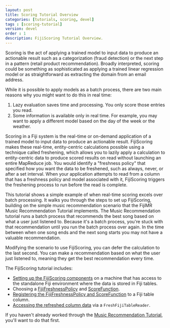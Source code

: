 ```yaml
---
layout: post
title: Scoring Tutorial Overview
categories: [tutorials, scoring, devel]
tags : [scoring-tutorial]
version: devel
order : 1
description: FijiScoring Tutorial Overview.
---
```

Scoring is the act of applying a trained model to input data to produce an actionable
result such as a categorization (fraud detection) or the next step in a pattern
(retail product recommendation). Broadly interpreted, scoring could be something
as sophisticated as applying a trained linear regression model or as straightforward
as extracting the domain from an email address.

While it is possible to apply models as a batch process, there are two main reasons why
you might want to do this in real time:

1. Lazy evaluation saves time and processing. You only score those entries you read.
2. Some information is available only in real time. For example, you may want to apply a
   different model based on the day of the week or the weather.

Scoring in a Fiji system is the real-time or
on-demand application of a trained model to input data to produce an actionable result.
FijiScoring makes these real-time, entity-centric calculations possible
using a technique called freshening, which allows you to lazily apply a calculation to
entity-centric data to produce scored results on read without launching an entire
MapReduce job. You would identify a "freshness policy" that specified how you want the
data to be freshened, such as always, never, or after a set interval. When your
application attempts to read from a column that has a
freshness policy and model associated with it, FijiScoring triggers the freshening
process to run before the read is complete.

This tutorial shows a simple example of when real-time scoring excels over batch
processing. It walks you through the steps to set up FijiScoring, building on the
simple music recommendation scenario that the FijiMR Music Recommendation Tutorial
implements. The Music Recommendation tutorial runs a batch process that recommends
the best song based on what a user just listened to. Because it's a batch process,
you're stuck with that recommendation until you run the batch process over again.
In the time between when one song ends and the next song starts you may not have a
valuable recommendation.

Modifying the scenario to use FijiScoring, you can defer the calculation to the
last second. You can make a recommendation based on what the user just listened to,
meaning they get the best recommendation every time.

The FijiScoring tutorial includes:

*  [Setting up the FijiScoring components](../scoring-setup) on a machine that has access
   to the standalone Fiji environment where the data is stored in Fiji tables.
*  Choosing a [FijiFreshnessPolicy](../freshness-policy) and [ScoreFunction](../score-function).
*  [Registering the FijiFreshnessPolicy and ScoreFunction](../registering) to a Fiji table column.
*  [Accessing the refreshed column data](../refreshed-data) via a `FreshFijiTableReader`.

If you haven't already worked through the
[Music Recommendation Tutorial]({{site.tutorial_music_devel}}/music-overview/), you'll
want to do that first.

